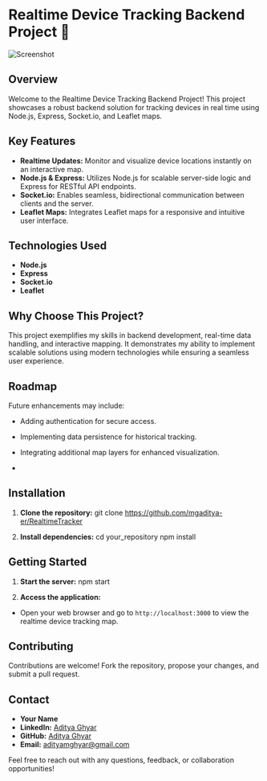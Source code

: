 # Realtime Device Tracking Backend Project 🚀

![Screenshot](https://user-images.githubusercontent.com/33090344/39980359-986524fe-575c-11e8-997a-c48f41765457.png)


## Overview
Welcome to the Realtime Device Tracking Backend Project! This project showcases a robust backend solution for tracking devices in real time using Node.js, Express, Socket.io, and Leaflet maps.

## Key Features
- **Realtime Updates:** Monitor and visualize device locations instantly on an interactive map.
- **Node.js & Express:** Utilizes Node.js for scalable server-side logic and Express for RESTful API endpoints.
- **Socket.io:** Enables seamless, bidirectional communication between clients and the server.
- **Leaflet Maps:** Integrates Leaflet maps for a responsive and intuitive user interface.

## Technologies Used
- **Node.js**
- **Express**
- **Socket.io**
- **Leaflet**

## Why Choose This Project?
This project exemplifies my skills in backend development, real-time data handling, and interactive mapping. It demonstrates my ability to implement scalable solutions using modern technologies while ensuring a seamless user experience.

## Roadmap
Future enhancements may include:
- Adding authentication for secure access.
- Implementing data persistence for historical tracking.
- Integrating additional map layers for enhanced visualization.


- 
## Installation
1. **Clone the repository:**
git clone https://github.com/mgaditya-er/RealtimeTracker

2. **Install dependencies:**
cd your_repository
npm install


## Getting Started
1. **Start the server:**
npm start


2. **Access the application:**
- Open your web browser and go to `http://localhost:3000` to view the realtime device tracking map.


## Contributing
Contributions are welcome! Fork the repository, propose your changes, and submit a pull request.

## Contact
- **Your Name**
- **LinkedIn:** [Aditya Ghyar](https://www.linkedin.com/in/aditya-ghyar/)
- **GitHub:** [Aditya Ghyar](https://github.com/mgaditya-er)
- **Email:** adityamghyar@gmail.com

Feel free to reach out with any questions, feedback, or collaboration opportunities!

